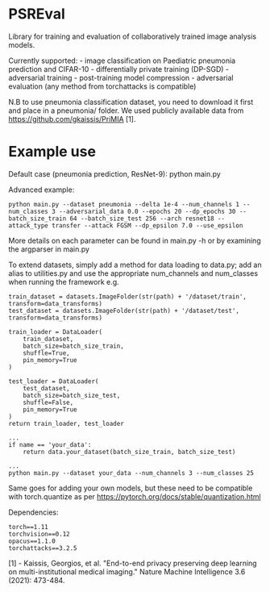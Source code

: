 # PSREval

Library for training and evaluation of collaboratively trained image analysis models. 

Currently supported:
    - image classification on Paediatric pneumonia prediction and CIFAR-10
    - differentially private training (DP-SGD)
    - adversarial training 
    - post-training model compression 
    - adversarial evaluation (any method from torchattacks is compatible)

N.B to use pneumonia classification dataset, you need to download it first and place in a pneumonia/ folder. We used publicly available data from https://github.com/gkaissis/PriMIA [1]. 

# Example use
Default case (pneumonia prediction, ResNet-9):
    python main.py

Advanced example:

    python main.py --dataset pneumonia --delta 1e-4 --num_channels 1 --num_classes 3 --adversarial_data 0.0 --epochs 20 --dp_epochs 30 --batch_size_train 64 --batch_size_test 256 --arch resnet18 --attack_type transfer --attack FGSM --dp_epsilon 7.0 --use_epsilon 

More details on each parameter can be found in main.py -h or by examining the argparser in main.py

To extend datasets, simply add a method for data loading to data.py; add an alias to utilities.py and 
use the appropriate num_channels and num_classes when running the framework e.g.

    train_dataset = datasets.ImageFolder(str(path) + '/dataset/train', transform=data_transforms)
    test_dataset = datasets.ImageFolder(str(path) + '/dataset/test', transform=data_transforms)

	train_loader = DataLoader(
	    train_dataset,
	    batch_size=batch_size_train,
	    shuffle=True,
	    pin_memory=True
	)

	test_loader = DataLoader(
	    test_dataset,
	    batch_size=batch_size_test,
	    shuffle=False,
	    pin_memory=True
	)
    return train_loader, test_loader

    ...
    if name == 'your_data':
        return data.your_dataset(batch_size_train, batch_size_test)
    
    ...
    python main.py --dataset your_data --num_channels 3 --num_classes 25

Same goes for adding your own models, but these need to be compatible with torch.quantize as per https://pytorch.org/docs/stable/quantization.html

Dependencies:

    torch==1.11
    torchvision==0.12
    opacus==1.1.0
    torchattacks==3.2.5

[1] - Kaissis, Georgios, et al. "End-to-end privacy preserving deep learning on multi-institutional medical imaging." Nature Machine Intelligence 3.6 (2021): 473-484.

